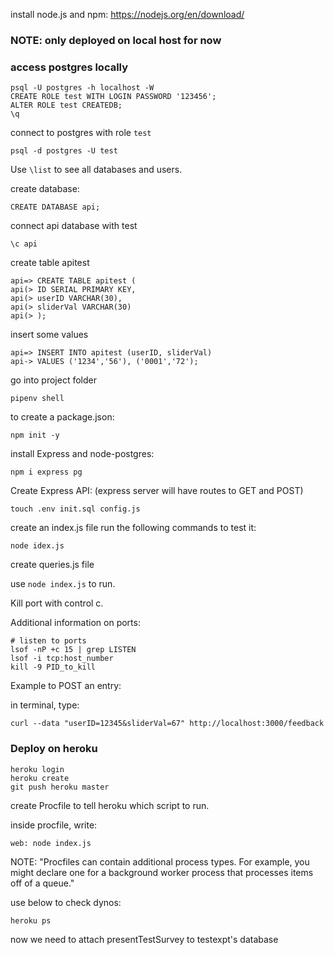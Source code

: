 install node.js and npm: https://nodejs.org/en/download/

### NOTE: only deployed on local host for now ###


### access postgres locally ###
```
psql -U postgres -h localhost -W
CREATE ROLE test WITH LOGIN PASSWORD '123456';
ALTER ROLE test CREATEDB;
\q
```
connect to postgres with role ``` test ```
```
psql -d postgres -U test
```
Use ```\list``` to see all databases and users. 

create database:
```
CREATE DATABASE api;
```
connect api database with test
```
\c api
```
create table apitest
```
api=> CREATE TABLE apitest (
api(> ID SERIAL PRIMARY KEY,
api(> userID VARCHAR(30),
api(> sliderVal VARCHAR(30)
api(> );
```
insert some values
```
api=> INSERT INTO apitest (userID, sliderVal)
api-> VALUES ('1234','56'), ('0001','72');
```

go into project folder 
```
pipenv shell
```

to create a package.json:
```
npm init -y
```

install Express and node-postgres:
```
npm i express pg
```

Create Express API: (express server will have routes to GET and POST)
```
touch .env init.sql config.js 
```


create an index.js file
run the following commands to test it:
```
node idex.js
```

create queries.js file

use ```node index.js``` to run. 

Kill port with control c. 


Additional information on ports:
```
# listen to ports
lsof -nP +c 15 | grep LISTEN
lsof -i tcp:host_number
kill -9 PID_to_kill
```

Example to POST an entry:

in terminal, type:
```
curl --data "userID=12345&sliderVal=67" http://localhost:3000/feedback
```


### Deploy on heroku ###
```
heroku login
heroku create
git push heroku master
```
create Procfile to tell heroku which script to run.

inside procfile, write:
```
web: node index.js
```
NOTE: "Procfiles can contain additional process types. For example, you might declare one for a background worker process that processes items off of a queue."

use below to check dynos:
```
heroku ps
```
now we need to attach presentTestSurvey to testexpt's database




